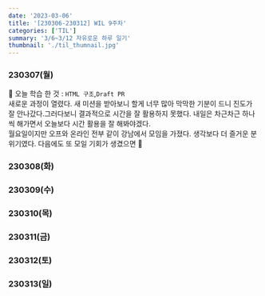 ```yaml
---
date: '2023-03-06'
title: '[230306-230312] WIL 9주차'
categories: ['TIL']
summary: '3/6~3/12 자유로운 하루 일기'
thumbnail: './til_thumnail.jpg'
---
```


<!-- ## 이번 주 결산 -->

### 230307(월)

🌟 오늘 학습 한 것 : `HTML 구조`,`Draft PR`<br/>
새로운 과정이 열렸다. 새 미션을 받아보니 할게 너무 많아 막막한 기분이 드니 진도가 잘 안나갔다.그러다보니 결과적으로 시간을 잘 활용하지 못했다. 내일은 차근차근 하나씩 해가면서 오늘보다 시간 활용을 잘 해봐야겠다.<br/>
월요일이지만 오프와 온라인 전부 같이 강남에서 모임을 가졌다. 생각보다 더 즐거운 분위기였다. 다음에도 또 모일 기회가 생겼으면 👼

### 230308(화)

### 230309(수)

### 230310(목)

### 230311(금)

### 230312(토)

### 230313(일)
